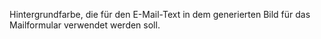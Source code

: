 Hintergrundfarbe, die für den E-Mail-Text in dem generierten Bild für das
Mailformular verwendet werden soll.